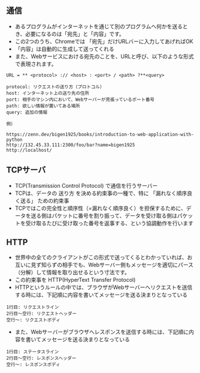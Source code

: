## 通信
- あるプログラムがインターネットを通じて別のプログラムへ何かを送るとき、必要になるのは「宛先」と「内容」です。
- この2つのうち、Chromeでは 「宛先」だけURLバーに入力してあげればOK
- 「内容」は自動的に生成して送ってくれる
- また、Webサービスにおける宛先のことを、URLと呼び、以下のような形式で表現されます。

```
URL = ** <protocol> :// <host> : <port> / <path> ?**<query>

protocol: リクエストの送り方（プロトコル）
host: インターネット上の送り先の住所
port: 相手のマシン内において、Webサーバーが見張っているポート番号
path: 欲しい情報が置いてある場所
query: 追加の情報

例）

https://zenn.dev/bigen1925/books/introduction-to-web-application-with-python
http://132.45.33.111:2300/foo/bar?name=bigen1925
http://localhost/
```

## TCPサーバ
- TCP(Transmission Control Protocol) で通信を行うサーバー
- TCPは、データの 送り方 を決める約束事の一種で、特に 「漏れなく順序良く送る」 ための約束事
- TCPではこの完全性と順序性（=漏れなく順序良く）を担保するために、データを送る側はパケットに番号を割り振って、データを受け取る側はパケットを受け取るたびに受け取った番号を返事する、という協調動作を行います

## HTTP
- 世界中の全てのクライアントがこの形式で送ってくるとわかっていれば、お互いに見ず知らずの相手でも、Webサーバー側もメッセージを適切にパース（分解）して情報を取り出せるという寸法です。
- この約束事を HTTP(HyperText Transfer Protocol) 
- HTTPというルールの中では、ブラウザがWebサーバーへリクエストを送信する時には、下記順に内容を書いてメッセージを送る決まりとなっている

```
1行目: リクエストライン
2行目〜空行: リクエストヘッダー
空行〜: リクエストボディ
```

- また、Webサーバーがブラウザへレスポンスを送信する時には、下記順に内容を書いてメッセージを送る決まりとなっている

```
1行目: ステータスライン
2行目〜空行: レスポンスヘッダー
空行〜: レスポンスボディ
```
